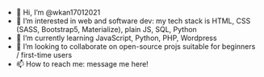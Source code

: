 - 👋 Hi, I’m @wkan17012021
- 👀 I’m interested in web and software dev: my tech stack is HTML, CSS (SASS, Bootstrap5, Materialize), plain JS, SQL, Python
- 🌱 I’m currently learning JavaScript, Python, PHP, Wordpress
- 💞️ I’m looking to collaborate on open-source projs suitable for beginners / first-time users
- 📫 How to reach me: message me here!
